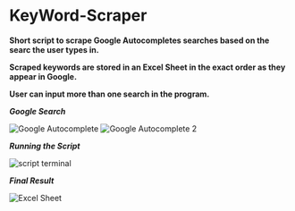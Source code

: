 # KeyWord-Scraper
**Short script to scrape Google Autocompletes searches based on the searc the user types in.**

**Scraped keywords are stored in an Excel Sheet in the exact order as they appear in Google.**

**User can input more than one search in the program.**

**_Google Search_**

![Google Autocomplete](https://user-images.githubusercontent.com/34500151/96146562-6bd66380-0ed4-11eb-8c79-ddf56e4d76ed.PNG)
![Google Autocomplete 2](https://user-images.githubusercontent.com/34500151/96147295-2cf4dd80-0ed5-11eb-802c-1c806e3bcae3.PNG)

**_Running the Script_**

![script terminal](https://user-images.githubusercontent.com/34500151/96147329-354d1880-0ed5-11eb-87b8-4fe98930ae6d.PNG)

**_Final Result_**

![Excel Sheet](https://user-images.githubusercontent.com/34500151/96147358-3c742680-0ed5-11eb-8360-7ad52a40e72d.PNG)
